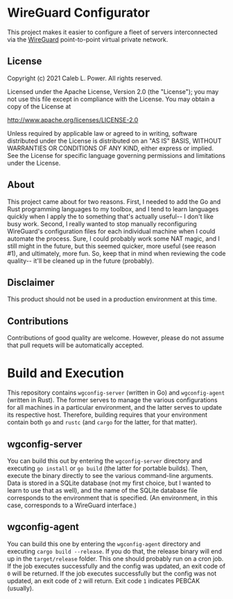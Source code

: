 # WireGuard Configurator

This project makes it easier to configure a fleet of servers interconnected via
the [WireGuard](https://wireguard.com) point-to-point virtual private network.

## License

Copyright (c) 2021 Caleb L. Power. All rights reserved.

Licensed under the Apache License, Version 2.0 (the "License");
you may not use this file except in compliance with the License.
You may obtain a copy of the License at

   http://www.apache.org/licenses/LICENSE-2.0

Unless required by applicable law or agreed to in writing, software
distributed under the License is distributed on an "AS IS" BASIS,
WITHOUT WARRANTIES OR CONDITIONS OF ANY KIND, either express or implied.
See the License for specific language governing permissions and
limitations under the License.

## About

This project came about for two reasons. First, I needed to add the Go and Rust
programming languages to my toolbox, and I tend to learn languages quickly when
I apply the to something that's actually useful-- I don't like busy work.
Second, I really wanted to stop manually reconfiguring WireGuard's
configuration files for each individual machine when I could automate the
process. Sure, I could probably work some NAT magic, and I still might in the
future, but this seemed quicker, more useful (see reason #1), and ultimately,
more fun. So, keep that in mind when reviewing the code quality-- it'll be
cleaned up in the future (probably).

## Disclaimer

This product should not be used in a production environment at this time.

## Contributions

Contributions of good quality are welcome. However, please do not assume that
pull requets will be automatically accepted.

# Build and Execution

This repository contains `wgconfig-server` (written in Go) and `wgconfig-agent`
(written in Rust). The former serves to manage the various configurations for
all machines in a particular environment, and the latter serves to update its
respective host. Therefore, building requires that your environment contain
both `go` and `rustc` (and `cargo` for the latter, for that matter).

## wgconfig-server

You can build this out by entering the `wgconfig-server` directory and
executing `go install` or `go build` (the latter for portable builds). Then,
execute the binary directly to see the various command-line arguments. Data is
stored in a SQLite database (not my first choice, but I wanted to learn to use
that as well), and the name of the SQLite database file corresponds to the
environment that is specified. (An environment, in this case, corresponds to a
WireGuard interface.)

## wgconfig-agent

You can build this one by entering the `wgconfig-agent` directory and
executing `cargo build --release`. If you do that, the release binary will end
up in the `target/release` folder. This one should probably run on a cron job.
If the job executes successfully and the config was updated, an exit code of
`0` will be returned. If the job executes successfully but the config was not
updated, an exit code of `2` will return. Exit code `1` indicates PEBCAK
(usually).
